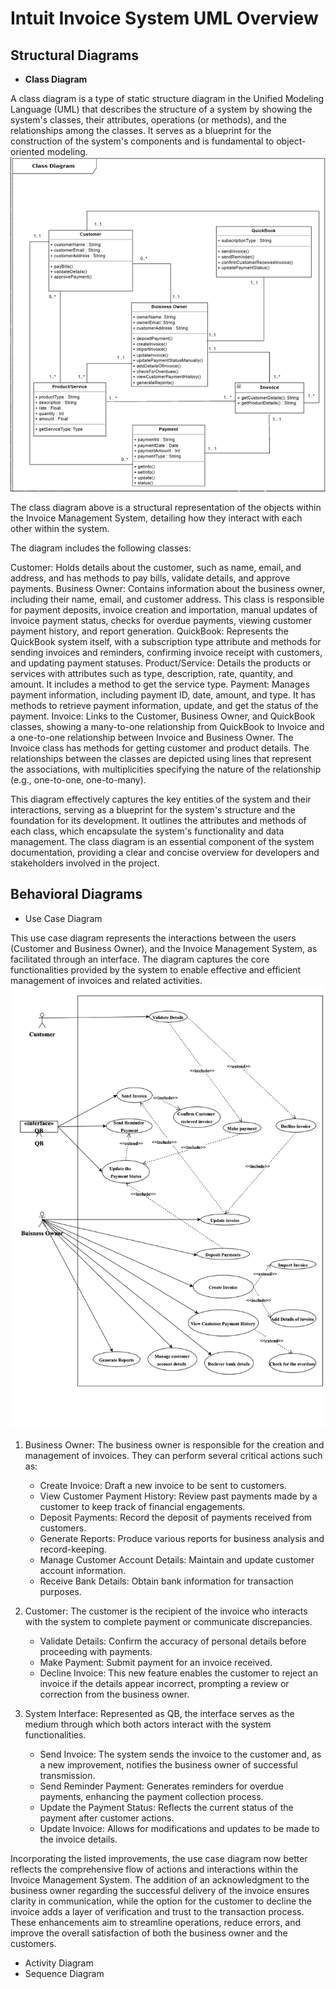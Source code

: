 # Intuit Invoice System UML Overview
## Structural Diagrams
-  <b>Class Diagram</b>

A class diagram is a type of static structure diagram in the Unified Modeling Language (UML) that describes the structure of a system by showing the system's classes, their attributes, operations (or methods), and the relationships among the classes. It serves as a blueprint for the construction of the system's components and is fundamental to object-oriented modeling.
  ![image-link](./images/class_diagram.png)

  The class diagram above is a structural representation of the objects within the Invoice Management System, detailing how they interact with each other within the system.

The diagram includes the following classes:

Customer: Holds details about the customer, such as name, email, and address, and has methods to pay bills, validate details, and approve payments.
Business Owner: Contains information about the business owner, including their name, email, and customer address. This class is responsible for payment deposits, invoice creation and importation, manual updates of invoice payment status, checks for overdue payments, viewing customer payment history, and report generation.
QuickBook: Represents the QuickBook system itself, with a subscription type attribute and methods for sending invoices and reminders, confirming invoice receipt with customers, and updating payment statuses.
Product/Service: Details the products or services with attributes such as type, description, rate, quantity, and amount. It includes a method to get the service type.
Payment: Manages payment information, including payment ID, date, amount, and type. It has methods to retrieve payment information, update, and get the status of the payment.
Invoice: Links to the Customer, Business Owner, and QuickBook classes, showing a many-to-one relationship from QuickBook to Invoice and a one-to-one relationship between Invoice and Business Owner. The Invoice class has methods for getting customer and product details.
The relationships between the classes are depicted using lines that represent the associations, with multiplicities specifying the nature of the relationship (e.g., one-to-one, one-to-many).

This diagram effectively captures the key entities of the system and their interactions, serving as a blueprint for the system's structure and the foundation for its development. It outlines the attributes and methods of each class, which encapsulate the system's functionality and data management. The class diagram is an essential component of the system documentation, providing a clear and concise overview for developers and stakeholders involved in the project.
## Behavioral Diagrams
  - Use Case Diagram
    
  This use case diagram represents the interactions between the users (Customer and Business Owner), and the Invoice Management System, as facilitated through an interface. The diagram captures the core functionalities provided by the system to enable effective and efficient management of invoices and related activities.
  ![image-link](./images/Usecase_QB.png)
  

1. Business Owner: The business owner is responsible for the creation and management of invoices. They can perform several critical actions such as:
    - Create Invoice: Draft a new invoice to be sent to customers.
    - View Customer Payment History: Review past payments made by a customer to keep track of financial engagements.
    - Deposit Payments: Record the deposit of payments received from customers.
    - Generate Reports: Produce various reports for business analysis and record-keeping.
    - Manage Customer Account Details: Maintain and update customer account information.
    - Receive Bank Details: Obtain bank information for transaction purposes.

2. Customer: The customer is the recipient of the invoice who interacts with the system to complete payment or communicate discrepancies.
    - Validate Details: Confirm the accuracy of personal details before proceeding with payments.
    - Make Payment: Submit payment for an invoice received.
    - Decline Invoice: This new feature enables the customer to reject an invoice if the details appear incorrect, prompting a review or correction from the business owner.

3. System Interface: Represented as QB, the interface serves as the medium through which both actors interact with the system functionalities.
    - Send Invoice: The system sends the invoice to the customer and, as a new improvement, notifies the business owner of successful transmission.
    - Send Reminder Payment: Generates reminders for overdue payments, enhancing the payment collection process.
    - Update the Payment Status: Reflects the current status of the payment after customer actions.
    - Update Invoice: Allows for modifications and updates to be made to the invoice details.

Incorporating the listed improvements, the use case diagram now better reflects the comprehensive flow of actions and interactions within the Invoice Management System. The addition of an acknowledgment to the business owner regarding the successful delivery of the invoice ensures clarity in communication, while the option for the customer to decline the invoice adds a layer of verification and trust to the transaction process. These enhancements aim to streamline operations, reduce errors, and improve the overall satisfaction of both the business owner and the customers.
  - Activity Diagram
  - Sequence Diagram

